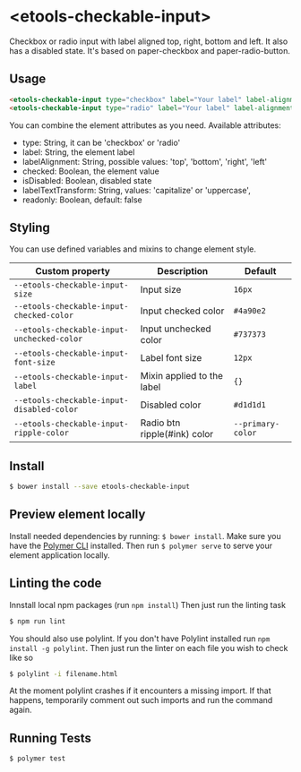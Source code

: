 # \<etools-checkable-input\>

Checkbox or radio input with label aligned top, right, bottom and left.
It also has a disabled state. It's based on paper-checkbox and paper-radio-button.

## Usage
```html
<etools-checkable-input type="checkbox" label="Your label" label-alignment="top" checked="true" is-disabled="true" label-text-transform="capitalize"></etools-checkable-input>
<etools-checkable-input type="radio" label="Your label" label-alignment="right" checked="true" is-disabled="false" label-text-transform="uppercase"></etools-checkable-input>
```

You can combine the element attributes as you need.
Available attributes:
* type: String, it can be 'checkbox' or 'radio'
* label: String, the element label
* labelAlignment: String, possible values: 'top', 'bottom', 'right', 'left'
* checked: Boolean, the element value
* isDisabled: Boolean, disabled state
* labelTextTransform: String, values: 'capitalize' or 'uppercase',
* readonly: Boolean, default: false

## Styling

You can use defined variables and mixins to change element style.

Custom property | Description | Default
----------------|-------------|----------
`--etools-checkable-input-size` | Input size | `16px`
`--etools-checkable-input-checked-color` | Input checked color | `#4a90e2`
`--etools-checkable-input-unchecked-color` | Input unchecked color | `#737373`
`--etools-checkable-input-font-size` | Label font size | `12px`
`--etools-checkable-input-label` | Mixin applied to the label | `{}`
`--etools-checkable-input-disabled-color` | Disabled color | `#d1d1d1`
`--etools-checkable-input-ripple-color` | Radio btn ripple(#ink) color | `--primary-color`

## Install
```bash
$ bower install --save etools-checkable-input
```

## Preview element locally
Install needed dependencies by running: `$ bower install`.
Make sure you have the [Polymer CLI](https://www.npmjs.com/package/polymer-cli) installed. Then run `$ polymer serve` to serve your element application locally.

## Linting the code

Innstall local npm packages (run `npm install`)
Then just run the linting task

```bash
$ npm run lint
```
You should also use polylint. If you don't have Polylint installed run `npm install -g polylint`.
Then just run the linter on each file you wish to check like so

```bash
$ polylint -i filename.html
```
At the moment polylint crashes if it encounters a missing import. If that happens, temporarily comment out such imports and run the command again.

## Running Tests

```
$ polymer test
```
